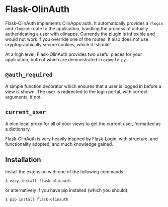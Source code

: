 # Flask-OlinAuth

Flask-OlinAuth implements OlinApps auth. It automatically provides a `/login` and `/logout` route
to the application, handling the process of actually authenticating a user with olinapps. 
Currently the plugin is inflexible and would not work if you override one of the routes. It also does not
use cryptographically secure cookies, which it 'should'.

At a high level, Flask-OlinAuth provides two useful pieces for your application,
both of which are demonstrated in `example.py`.

## `@auth_required`
A simple function decorator which ensures that a user is logged in before a
view is shown. The user is redirected to the login portal, with correct
arguments, if not.

## `current_user`
A nice local proxy for all of your views to get the current user, formatted as
a dictionary.

Flask-OlinAuth is very heavily inspired by Flask-Login, with structure, and
functionality adopted, and much knowledge gained.

## Installation

Install the extension with one of the following commands:

    $ easy_install flask-olinauth

or alternatively if you have pip installed (which you should):

    $ pip install flask-olinauth

